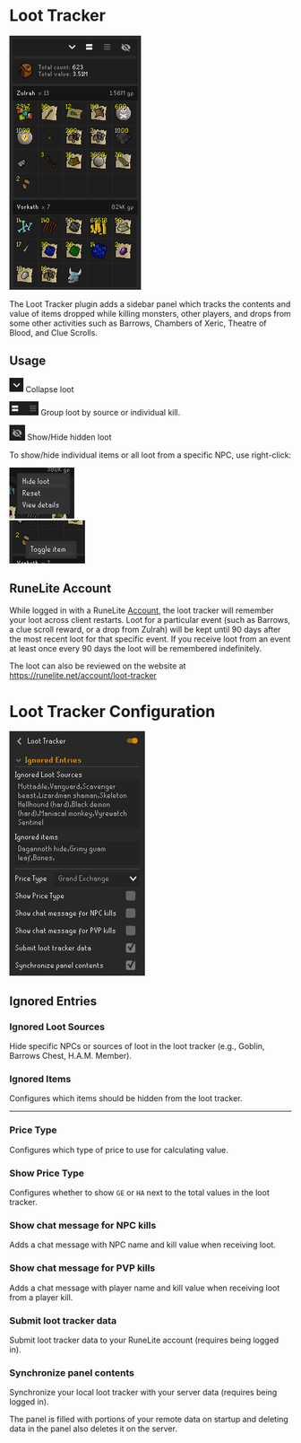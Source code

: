 # Loot Tracker

<img width="235" alt="" src="img/loot-tracker/loot_tracker_panel.png">

The Loot Tracker plugin adds a sidebar panel which tracks the contents and value of items dropped while killing monsters, other players, and drops from some other activities such as Barrows, Chambers of Xeric, Theatre of Blood, and Clue Scrolls.

## Usage

 <img width="25" alt="Collapse" src="img/loot-tracker/loot_tracker_chevron.png"> Collapse loot

<img width="52" alt="Group" src="img/loot-tracker/loot_tracker_grouping.png"> Group loot by source or individual kill.

<img width="28" alt="Hide" src="img/loot-tracker/loot_tracker_hide.png"> Show/Hide hidden loot

To show/hide individual items or all loot from a specific NPC, use right-click:

<img width="116" alt="Right click" src="img/loot-tracker/loot_tracker_right_click.png">
<br>
<img width="135" alt="Toggle Item" src="img/loot-tracker/loot_tracker_toggle.png">



## RuneLite Account

While logged in with a RuneLite [Account](https://github.com/runelite/runelite/wiki/Account), the loot tracker will remember your loot across client restarts. Loot for a particular event (such as Barrows, a clue scroll reward, or a drop from Zulrah) will be kept until 90 days after the most recent loot for that specific event. If you receive loot from an event at least once every 90 days the loot will be remembered indefinitely.

The loot can also be reviewed on the website at https://runelite.net/account/loot-tracker


# Loot Tracker Configuration

<img width="242" alt="Screen Shot 2020-06-12 at 12 58 02 AM" src="img/loot-tracker/loot_tracker_config.png">

## Ignored Entries

### Ignored Loot Sources

Hide specific NPCs or sources of loot in the loot tracker (e.g., Goblin, Barrows Chest, H.A.M. Member).

### Ignored Items

Configures which items should be hidden from the loot tracker.

***

### Price Type

Configures which type of price to use for calculating value.

### Show Price Type

Configures whether to show `GE` or `HA` next to the total values in the loot tracker.

### Show chat message for NPC kills

Adds a chat message with NPC name and kill value when receiving loot.

### Show chat message for PVP kills

Adds a chat message  with player name and kill value when receiving loot from a player kill.

### Submit loot tracker data

Submit loot tracker data to your RuneLite account (requires being logged in).

### Synchronize panel contents

Synchronize your local loot tracker with your server data (requires being logged in).

The panel is filled with portions of your remote data on startup and deleting data in the panel also deletes it on the server.
